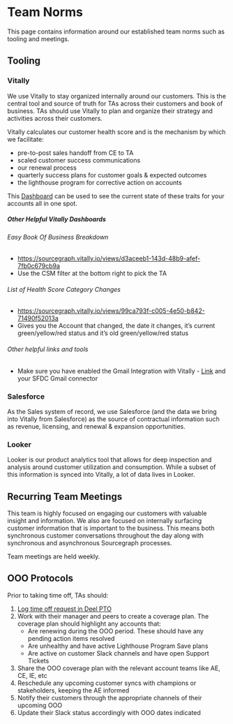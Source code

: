 # Team Norms

This page contains information around our established team norms such as tooling and meetings.

## Tooling

### Vitally

We use Vitally to stay organized internally around our customers. This is the central tool and source of truth for TAs across their customers and book of business. TAs should use Vitally to plan and organize their strategy and activities across their customers.

Vitally calculates our customer health score and is the mechanism by which we facilitate:

- pre-to-post sales handoff from CE to TA
- scaled customer success communications
- our renewal process
- quarterly success plans for customer goals & expected outcomes
- the lighthouse program for corrective action on accounts

This [Dashboard](https://sourcegraph.vitally.io/work/team/dashboards/eee503ef-886f-4eba-b416-866f0aef71bb) can be used to see the current state of these traits for your accounts all in one spot.

##### Other Helpful Vitally Dashboards

###### Easy Book Of Business Breakdown

- https://sourcegraph.vitally.io/views/d3aceeb1-143d-48b9-afef-7fb0c679cb9a
- Use the CSM filter at the bottom right to pick the TA

###### List of Health Score Category Changes

- https://sourcegraph.vitally.io/views/99ca793f-c005-4e50-b842-71490f52013a
- Gives you the Account that changed, the date it changes, it’s current green/yellow/red status and it’s old green/yellow/red status

###### Other helpful links and tools

- Make sure you have enabled the Gmail Integration with Vitally - [Link](https://docs.vitally.io/pushing-data-to-vitally/integrations/gmail) and your SFDC Gmail connector

### Salesforce

As the Sales system of record, we use Salesforce (and the data we bring into Vitally from Salesforce) as the source of contractual information such as revenue, licensing, and renewal & expansion opportunities.

### Looker

Looker is our product analytics tool that allows for deep inspection and analysis around customer utilization and consumption. While a subset of this information is synced into Vitally, a lot of data lives in Looker.

## Recurring Team Meetings

This team is highly focused on engaging our customers with valuable insight and information. We also are focused on internally surfacing customer information that is important to the business. This means both synchronous customer conversations throughout the day along with synchronous and asynchronous Sourcegraph processes.

Team meetings are held weekly.

## OOO Protocols

Prior to taking time off, TAs should:

1. [Log time off request in Deel PTO](../../../../../benefits-pay-perks/benefits-perks/time-off/index.md)
2. Work with their manager and peers to create a coverage plan. The coverage plan should highlight any accounts that:
   - Are renewing during the OOO period. These should have any pending action items resolved
   - Are unhealthy and have active Lighthouse Program Save plans
   - Are active on customer Slack channels and have open Support Tickets
3. Share the OOO coverage plan with the relevant account teams like AE, CE, IE, etc
4. Reschedule any upcoming customer syncs with champions or stakeholders, keeping the AE informed
5. Notify their customers through the appropriate channels of their upcoming OOO
6. Update their Slack status accordingly with OOO dates indicated

